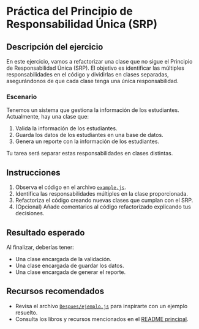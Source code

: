 # Práctica del Principio de Responsabilidad Única (SRP)

## Descripción del ejercicio

En este ejercicio, vamos a refactorizar una clase que no sigue el Principio de Responsabilidad Única (SRP). El objetivo es identificar las múltiples responsabilidades en el código y dividirlas en clases separadas, asegurándonos de que cada clase tenga una única responsabilidad.

### Escenario

Tenemos un sistema que gestiona la información de los estudiantes. Actualmente, hay una clase que:

1. Valida la información de los estudiantes.
2. Guarda los datos de los estudiantes en una base de datos.
3. Genera un reporte con la información de los estudiantes.

Tu tarea será separar estas responsabilidades en clases distintas.

## Instrucciones

1. Observa el código en el archivo [`example.js`](./example.js).
2. Identifica las responsabilidades múltiples en la clase proporcionada.
3. Refactoriza el código creando nuevas clases que cumplan con el SRP.
4. (Opcional) Añade comentarios al código refactorizado explicando tus decisiones.

## Resultado esperado

Al finalizar, deberías tener:

- Una clase encargada de la validación.
- Una clase encargada de guardar los datos.
- Una clase encargada de generar el reporte.

## Recursos recomendados

- Revisa el archivo [`Despues/ejemplo.js`](../Despues/ejemplo.js) para inspirarte con un ejemplo resuelto.
- Consulta los libros y recursos mencionados en el [README principal](../../README.md).
